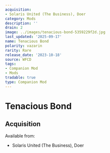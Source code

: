 ```yaml
---
acquisition:
- Solaris United (The Business), Doer
category: Mods
description: ''
drain: 2
image: ../images/tenacious-bond-5359229f2d.jpg
last_updated: '2025-09-17'
name: Tenacious Bond
polarity: vazarin
rarity: Rare
release_date: '2023-10-18'
source: WFCD
tags:
- Companion Mod
- Mods
tradable: true
type: Companion Mod
---
```


# Tenacious Bond

## Acquisition

Available from:
- Solaris United (The Business), Doer

